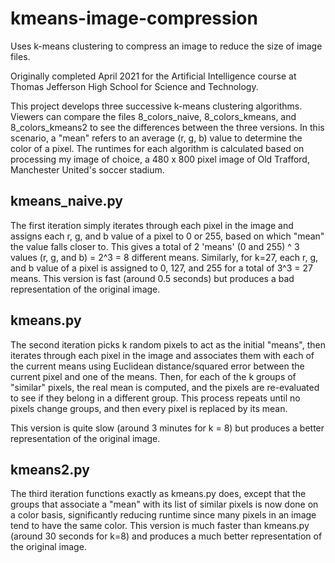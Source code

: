 # kmeans-image-compression
Uses k-means clustering to compress an image to reduce the size of image files.

Originally completed April 2021 for the Artificial Intelligence course at Thomas Jefferson High School for Science and Technology.

This project develops three successive k-means clustering algorithms. Viewers can compare the files 8_colors_naive, 8_colors_kmeans, and 8_colors_kmeans2 to see the differences between the three versions. In this scenario, a "mean" refers to an average (r, g, b) value to determine the color of a pixel. The runtimes for each algorithm is calculated based on processing my image of choice, a 480 x 800 pixel image of Old Trafford, Manchester United's soccer stadium.
## kmeans_naive.py
The first iteration simply iterates through each pixel in the image and assigns each r, g, and b value of a pixel to 0 or 255, based on which "mean" the value falls closer to. This gives a total of 2 'means' (0 and 255) ^ 3 values (r, g, and b) = 2^3 = 8 different means. Similarly, for k=27, each r, g, and b value of a pixel is assigned to 0, 127, and 255 for a total of 3^3 = 27 means. This version is fast (around 0.5 seconds) but produces a bad representation of the original image.

## kmeans.py
The second iteration picks k random pixels to act as the initial "means", then iterates through each pixel in the image and associates them with each of the current means using Euclidean distance/squared error between the current pixel and one of the means. Then, for each of the k groups of "similar" pixels, the real mean is computed, and the pixels are re-evaluated to see if they belong in a different group. This process repeats until no pixels change groups, and then every pixel is replaced by its mean.

This version is quite slow (around 3 minutes for k = 8) but produces a better representation of the original image.

## kmeans2.py
The third iteration functions exactly as kmeans.py does, except that the groups that associate a "mean" with its list of similar pixels is now done on a color basis, significantly reducing runtime since many pixels in an image tend to have the same color. This version is much faster than kmeans.py (around 30 seconds for k=8) and produces a much better representation of the original image.
